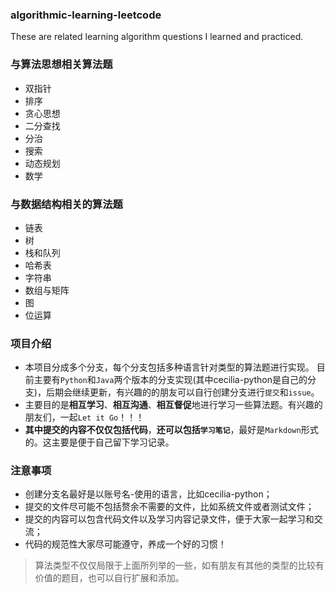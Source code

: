 ### algorithmic-learning-leetcode
These are related learning algorithm questions I learned and practiced.
### 与算法思想相关算法题
- 双指针
- 排序
- 贪心思想
- 二分查找
- 分治
- 搜索
- 动态规划
- 数学
### 与数据结构相关的算法题
- 链表
- 树
- 栈和队列
- 哈希表
- 字符串
- 数组与矩阵
- 图
- 位运算
### 项目介绍
- 本项目分成多个分支，每个分支包括多种语言针对类型的算法题进行实现。
目前主要有`Python`和`Java`两个版本的分支实现(其中cecilia-python是自己的分支)，后期会继续更新，有兴趣的的朋友可以自行创建分支进行`提交`和`issue`。
- 主要目的是**相互学习**、**相互沟通**、**相互督促**地进行学习一些算法题。有兴趣的朋友们，一起`Let it Go`！！！
- **其中提交的内容不仅仅包括代码**，**还可以包括`学习笔记`**，最好是`Markdown`形式的。这主要是便于自己留下学习记录。

### 注意事项
- 创建分支名最好是以账号名-使用的语言，比如cecilia-python；
- 提交的文件尽可能不包括赘余不需要的文件，比如系统文件或者测试文件；
- 提交的内容可以包含代码文件以及学习内容记录文件，便于大家一起学习和交流；
- 代码的规范性大家尽可能遵守，养成一个好的习惯！

> 算法类型不仅仅局限于上面所列举的一些，如有朋友有其他的类型的比较有价值的题目，也可以自行扩展和添加。
